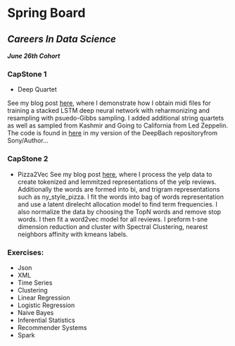 # **Spring Board**

## *Careers In Data Science*
*__June 26th Cohort__*

### CapStone 1
* Deep Quartet

See my blog post [here](https://kkonz.github.io/2017-12-02-deep-quartet/), where I demonstrate how I obtain midi files for training a stacked LSTM deep neural network with reharmonizing and resampling with psuedo-Gibbs sampling. I added additional string quartets as well as sampled from Kashmir and Going to California from Led Zeppelin. The code is found in [here](https://github.com/KKONZ/DeepBach) in my version of the DeepBach repositoryfrom Sony/Author...

### CapStone 2
* Pizza2Vec
See my blog post [here](https://kkonz.github.io/2017-12-10-topic-modeling-with-yelp-pizza2vec/), where I process the yelp data to create tokenized and lemmitzed representations of the yelp reviews. Additionally the words are formed into bi, and trigram representations such as ny_style_pizza. I fit the words into bag of words representation and use a latent direlecht allocation model to find term frequencies. I also normalize the data by choosing the TopN words and remove stop words. I then fit a word2vec model for all reviews. I preform t-sne dimension reduction and cluster with Spectral Clustering, nearest neighbors affinity with kmeans labels.

### Exercises:
* Json
* XML
* Time Series
* Clustering 
* Linear Regression
* Logistic Regression
* Naive Bayes
* Inferential Statistics
* Recommender Systems
* Spark
